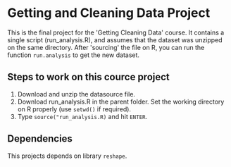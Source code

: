 # Getting and Cleaning Data Project

This is the final project for the 'Getting Cleaning Data' course. It contains a single script (run_analysis.R), and assumes that the dataset was unzipped on the same directory. After 'sourcing' the file on R, you can run the function ```run.analysis``` to get the new dataset.

## Steps to work on this cource project
1. Download and unzip the datasource file.
2. Download run_analysis.R in the parent folder. Set the working
   directory on R properly (use ```setwd()``` if required).
3. Type ```source("run_analysis.R)``` and hit ```ENTER```.

## Dependencies

This projects depends on library ```reshape```.
